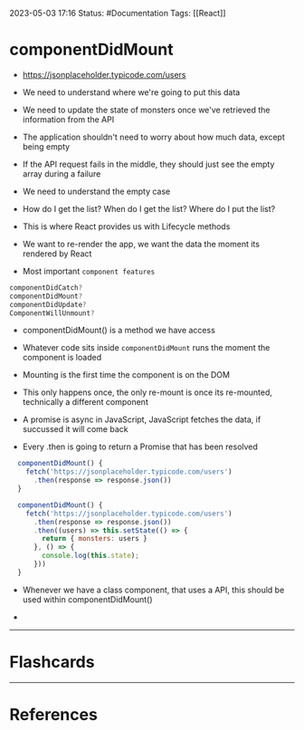 2023-05-03 17:16
Status: #Documentation 
Tags: [[React]]

# componentDidMount

* https://jsonplaceholder.typicode.com/users
* We need to understand where we're going to put this data
* We need to update the state of monsters once we've retrieved the information from the API
* The application shouldn't need to worry about how much data, except being empty
* If the API request fails in the middle, they should just see the empty array during a failure
* We need to understand the empty case

* How do I get the list? When do I get the list? Where do I put the list?

* This is where React provides us with Lifecycle methods
* We want to re-render the app, we want the data the moment its rendered by React

* Most important `component features`

```javascript
componentDidCatch?
componentDidMount?
componentDidUpdate?
ComponentWillUnmount?
```

* componentDidMount() is a method we have access
* Whatever code sits inside `componentDidMount` runs the moment the component is loaded
* Mounting is the first time the component is on the DOM
* This only happens once, the only re-mount is once its re-mounted, technically a different component

* A promise is async in JavaScript, JavaScript fetches the data, if succussed it will come back

* Every .then is going to return a Promise that has been resolved


```javascript
  componentDidMount() {
    fetch('https://jsonplaceholder.typicode.com/users')
      .then(response => response.json())
  }
```


```javascript
  componentDidMount() {
    fetch('https://jsonplaceholder.typicode.com/users')
      .then(response => response.json())
      .then((users) => this.setState(() => {
        return { monsters: users }
      }, () => {
        console.log(this.state);
      }))
  }
```

* Whenever we have a class component, that uses a API, this should be used within componentDidMount()

* 

___
# Flashcards



---
# References
